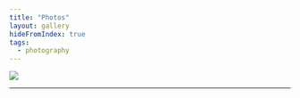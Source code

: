 ```yaml
---
title: "Photos"
layout: gallery
hideFromIndex: true
tags:
  - photography
---
```


![](/content/posts/assets/photos/DSC02422.jpg)

---
